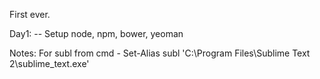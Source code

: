 First ever.

Day1: 
-- Setup node, npm, bower, yeoman


Notes: 
For subl from cmd - Set-Alias subl 'C:\Program Files\Sublime Text 2\sublime_text.exe'
